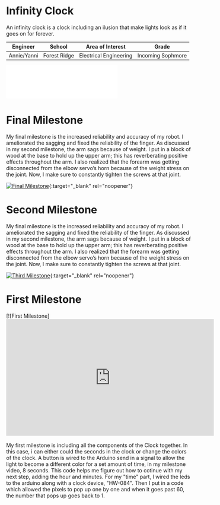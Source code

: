 ﻿# Infinity Clock
An infinity clock is a clock including an ilusion that make lights look as if it goes on for forever.

| **Engineer** | **School** | **Area of Interest** | **Grade** |
|:--:|:--:|:--:|:--:|
| Annie/Yanni | Forest Ridge | Electrical Engineering | Incoming Sophmore

![Headstone Image](https://github.com/BlueStampEng/BSE_Template_Portfolio/blob/4655d8c4b2f1d0fa5912511d0b39542520b9f88e/branding/BlueStamp-Engineering-Logo-White.png)
  
# Final Milestone
My final milestone is the increased reliability and accuracy of my robot. I ameliorated the sagging and fixed the reliability of the finger. As discussed in my second milestone, the arm sags because of weight. I put in a block of wood at the base to hold up the upper arm; this has reverberating positive effects throughout the arm. I also realized that the forearm was getting disconnected from the elbow servo’s horn because of the weight stress on the joint. Now, I make sure to constantly tighten the screws at that joint. 

[![Final Milestone](https://res.cloudinary.com/marcomontalbano/image/upload/v1612573869/video_to_markdown/images/youtube--F7M7imOVGug-c05b58ac6eb4c4700831b2b3070cd403.jpg )](https://www.youtube.com/watch?v=F7M7imOVGug&feature=emb_logo "Final Milestone"){:target="_blank" rel="noopener"}

# Second Milestone
My final milestone is the increased reliability and accuracy of my robot. I ameliorated the sagging and fixed the reliability of the finger. As discussed in my second milestone, the arm sags because of weight. I put in a block of wood at the base to hold up the upper arm; this has reverberating positive effects throughout the arm. I also realized that the forearm was getting disconnected from the elbow servo’s horn because of the weight stress on the joint. Now, I make sure to constantly tighten the screws at that joint.

[![Third Milestone](https://res.cloudinary.com/marcomontalbano/image/upload/v1612574014/video_to_markdown/images/youtube--y3VAmNlER5Y-c05b58ac6eb4c4700831b2b3070cd403.jpg)](https://www.youtube.com/watch?v=y3VAmNlER5Y&feature=emb_logo "Second Milestone"){:target="_blank" rel="noopener"}
# First Milestone

[![First Milestone]<iframe width="560" height="315" src="https://www.youtube.com/embed/4FBheR3g7aQ" title="YouTube video player" frameborder="0" allow="accelerometer; autoplay; clipboard-write; encrypted-media; gyroscope; picture-in-picture" allowfullscreen></iframe>

My first milestone is including all the components of the Clock together. In this case, i can either could the seconds in the clock or change the colors of the clock. A button is wired to the Arduino send in a signal to allow the light to become a different color for a set amount of time, in my milestone video, 8 seconds. This code helps me figure out how to cotinue with my next step, adding the hour and minutes. For my "time" part, I wired the leds to the arduino along with a clock device, "HW-084". Then I put in a code which allowed the pixels to pop up one by one and when it goes past 60, the number that pops up goes back to 1.
